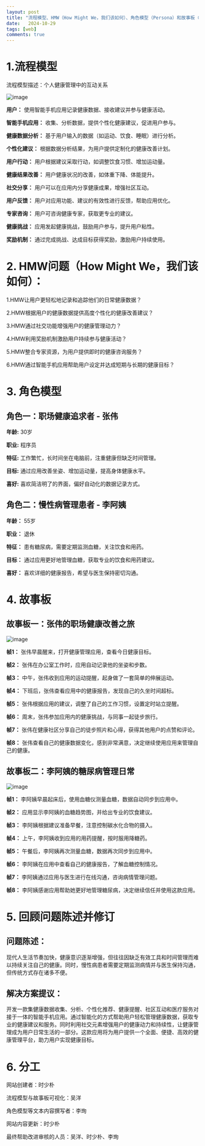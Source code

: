 ```yaml
---
layout: post
title: "流程模型、HMW（How Might We，我们该如何）、角色模型（Persona）和故事板（Storyboard）"
date:   2024-10-29
tags: [web]
comments: true
---
```

<!-- more -->

# 1.流程模型

流程模型描述：个人健康管理中的互动关系

![image](https://github.com/user-attachments/assets/b8a61e84-57ec-420a-972c-8055fb944101)

**用户：** 使用智能手机应用记录健康数据、接收建议并参与健康活动。

__智能手机应用：__ 收集、分析数据，提供个性化健康建议，促进用户参与。

**健康数据分析：** 基于用户输入的数据（如运动、饮食、睡眠）进行分析。

**个性化建议：** 根据数据分析结果，为用户提供定制化的健康改善计划。

**用户行动：** 用户根据建议采取行动，如调整饮食习惯、增加运动量。

**健康结果改善：** 用户健康状况的改善，如体重下降、体能提升。

**社交分享：** 用户可以在应用内分享健康成果，增强社区互动。

**用户反馈：** 用户对应用功能、建议的有效性进行反馈，帮助应用优化。

**专家咨询：** 用户可咨询健康专家，获取更专业的建议。

**健康挑战：** 应用发起健康挑战，鼓励用户参与，提升用户粘性。

**奖励机制：** 通过完成挑战、达成目标获得奖励，激励用户持续使用。

# 2. HMW问题（How Might We，我们该如何）：

1.HMW让用户更轻松地记录和追踪他们的日常健康数据？

2.HMW根据用户的健康数据提供高度个性化的健康改善建议？

3.HMW通过社交功能增强用户的健康管理动力？

4.HMW利用奖励机制激励用户持续参与健康活动？

5.HMW整合专家资源，为用户提供即时的健康咨询服务？

6.HMW通过智能手机应用帮助用户设定并达成短期与长期的健康目标？

# 3. 角色模型

## 角色一：职场健康追求者 - 张伟

**年龄:** 30岁

**职业:** 程序员

**特征:** 工作繁忙，长时间坐在电脑前，注重健康但缺乏时间管理。

**目标:** 通过应用改善坐姿、增加运动量，提高身体健康水平。

**喜好:** 喜欢简洁明了的界面，偏好自动化的数据记录方式。

## 角色二：慢性病管理患者 - 李阿姨

**年龄：** 55岁

**职业：** 退休

**特征：** 患有糖尿病，需要定期监测血糖，关注饮食和用药。

**目标：** 通过应用更好地管理血糖，获取专业的饮食和用药建议。

**喜好：** 喜欢详细的健康报告，希望与医生保持密切沟通。

# 4. 故事板

## 故事板一：张伟的职场健康改善之旅

![image](https://github.com/user-attachments/assets/7e2aa5b1-329b-468f-8c13-3ba02fb34a1e)

**帧1：** 张伟早晨醒来，打开健康管理应用，查看今日健康目标。

**帧2：** 张伟在办公室工作时，应用自动记录他的坐姿和步数。

**帧3：** 中午，张伟收到应用的运动提醒，起身做了一套简单的伸展运动。

**帧4：** 下班后，张伟查看应用中的健康报告，发现自己的久坐时间超标。

**帧5：** 张伟根据应用的建议，调整了自己的工作习惯，设置定时站立提醒。

**帧6：** 周末，张伟参加应用内的健康挑战，与同事一起徒步旅行。

**帧7：** 张伟在健康社区分享自己的徒步照片和心得，获得其他用户的点赞和评论。

**帧8：** 张伟查看自己的健康数据变化，感到非常满意，决定继续使用应用来管理自己的健康。

## 故事板二：李阿姨的糖尿病管理日常

![image](https://github.com/user-attachments/assets/ed7afbbb-cc48-41ea-9d78-db718a7f1cff)

**帧1：** 李阿姨早晨起床后，使用血糖仪测量血糖，数据自动同步到应用中。

**帧2：** 应用显示李阿姨的血糖趋势图，并给出专业的饮食建议。

**帧3：** 李阿姨根据建议准备早餐，注意控制碳水化合物的摄入。

**帧4：** 上午，李阿姨收到应用的用药提醒，按时服用降糖药。

**帧5：** 午餐后，李阿姨再次测量血糖，数据再次同步到应用中。

**帧6：** 李阿姨在应用中查看自己的健康报告，了解血糖控制情况。

**帧7：** 李阿姨通过应用与医生进行在线沟通，咨询病情管理问题。

**帧8：** 李阿姨感谢应用帮助她更好地管理糖尿病，决定继续信任并使用这款应用。

# 5. 回顾问题陈述并修订

## 问题陈述：

现代人生活节奏加快，健康意识逐渐增强，但往往因缺乏有效工具和时间管理而难以持续关注自己的健康。同时，慢性病患者需要定期监测病情并与医生保持沟通，但传统方式存在诸多不便。

## 解决方案提议：

开发一款集健康数据收集、分析、个性化推荐、健康提醒、社区互动和医疗服务对接于一体的智能手机应用。通过智能化的方式帮助用户轻松管理健康数据，获取专业的健康建议和服务。同时利用社交元素增强用户的健康动力和持续性，让健康管理成为用户日常生活的一部分。这款应用将为用户提供一个全面、便捷、高效的健康管理平台，助力用户实现健康目标。

# 6. 分工

网站创建者：时少朴

流程模型与故事板可视化：吴洋

角色模型等文本内容撰写者：李珣

网站内容更新：时少朴

最终帮助改进审核的人员：吴洋、时少朴、李珣
